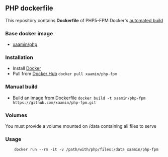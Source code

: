 ## PHP dockerfile
This repository contains **Dockerfile** of PHP5-FPM Docker's [automated build](https://hub.docker.com/r/xaamin/php-fpm)

### Base docker image
* [xaamin/php](https://registry.hub.docker.com/r/xaamin/php)

### Installation
* Install [Docker](https://www.docker.com)
* Pull from [Docker Hub](https://hub.docker.com/r/xaamin/php-fpm) `docker pull xaamin/php-fpm`

### Manual build
* Build an image from Dockerfile `docker build -t xaamin/php-fpm https://github.com/xaamin/php-fpm.git`

### Volumes
You must provide a volume mounted on /data containing all files to serve

### Usage
```
	docker run --rm -it -v /path/with/php/files:/data xaamin/php-fpm
```